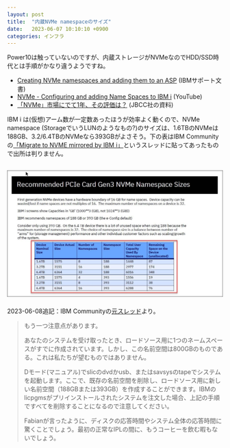 ```yaml
---
layout: post
title:  "内蔵NVMe namespaceのサイズ"
date:   2023-06-07 10:10:10 +0900
categories: インフラ
---
```

Power10は触っていないのですが、内蔵ストレージがNVMeなのでHDD/SSD時代とは手順がかなり違うようですね。

* [Creating NVMe namespaces and adding them to an ASP](https://www.ibm.com/support/pages/creating-nvme-namespaces-and-adding-them-asp) (IBMサポート文書)
* [NVMe - Configuring and adding Name Spaces to IBM i](https://www.youtube.com/watch?v=8z0nnZsGkLE) (YouTube)
* [「NVMe」市場にでて1年、その評価は？](https://www.jbcc.co.jp/products/files/ibmpowercolumn20220128_NVMe_rev.pdf) (JBCC社の資料)

IBM i は(仮想)アーム数が一定数あったほうが効率よく動くので、NVMe namespace (StorageでいうLUNのようなもの?)のサイズは、1.6TBのNVMeは188GB、3.2/6.4TBのNVMeなら393GBがよさそう。下の表はIBM Communityの[「Migrate to NVME mirrored by IBM i」](https://community.ibm.com/community/user/power/discussion/migrate-to-nvme-mirrored-by-ibm-i#bm3467e34d-1262-4ae4-8419-854d25b8fea7)というスレッドに貼ってあったもので出所は判りません。

![2023-06-07_chart.jpg](/image/2023-06-07_chart.jpg)
---
2023-06-08追記：IBM Communityの[元スレッド](https://community.ibm.com/community/user/power/discussion/migrate-to-nvme-mirrored-by-ibm-i#bma3e7035b-6eb1-40d9-b780-c39000ba2ee1)より。

<blockquote>
<p>もう一つ注意点があります。</p>

<p>あなたのシステムを受け取ったとき、ロードソース用に1つのネームスペースがすでに作成されています。しかし、この名前空間は800GBのものである。これは私たちが望むものではありません。</p>

<p>Dモード(マニュアル)でslicのdvdかusb、またはsavsysのtapeでシステムを起動します。ここで、既存の名前空間を削除し、ロードソース用に新しい名前空間（188GBまたは393GB）を作成することができます。IBMのlicpgmsがプリインストールされたシステムを注文した場合、上記の手順ですべてを削除することになるので注意してください。</p>

<p>Fabianが言ったように、ディスクの応答時間やシステム全体の応答時間に驚くことでしょう。最初の正常なIPLの間に、もうコーヒーを飲む暇もないでしょう。</p>
</blockquote>
